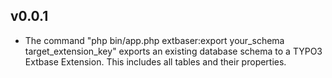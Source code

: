 ## v0.0.1

 * The command "php bin/app.php extbaser:export your_schema target_extension_key" exports an existing database schema to a TYPO3 Extbase Extension. This includes all tables and their properties.
